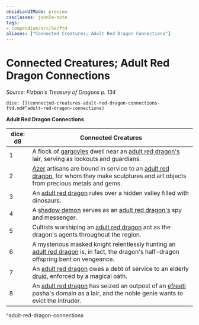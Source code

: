 ```yaml
---
obsidianUIMode: preview
cssclasses: json5e-note
tags:
- compendium/src/5e/ftd
aliases: ["Connected Creatures; Adult Red Dragon Connections"]
---
```

# Connected Creatures; Adult Red Dragon Connections
*Source: Fizban's Treasury of Dragons p. 134* 

`dice: [](connected-creatures-adult-red-dragon-connections-ftd.md#^adult-red-dragon-connections)`

**Adult Red Dragon Connections**

| dice: d8 | Connected Creatures |
|----------|---------------------|
| 1 | A flock of [gargoyles](/2-Mechanics/CLI/bestiary/elemental/gargoyle.md) dwell near an [adult red dragon's](/2-Mechanics/CLI/bestiary/dragon/adult-red-dragon.md) lair, serving as lookouts and guardians. |
| 2 | [Azer](/2-Mechanics/CLI/bestiary/elemental/azer.md) artisans are bound in service to an [adult red dragon](/2-Mechanics/CLI/bestiary/dragon/adult-red-dragon.md), for whom they make sculptures and art objects from precious metals and gems. |
| 3 | An [adult red dragon](/2-Mechanics/CLI/bestiary/dragon/adult-red-dragon.md) rules over a hidden valley filled with dinosaurs. |
| 4 | A [shadow demon](/2-Mechanics/CLI/bestiary/fiend/shadow-demon.md) serves as an [adult red dragon's](/2-Mechanics/CLI/bestiary/dragon/adult-red-dragon.md) spy and messenger. |
| 5 | Cultists worshiping an [adult red dragon](/2-Mechanics/CLI/bestiary/dragon/adult-red-dragon.md) act as the dragon's agents throughout the region. |
| 6 | A mysterious masked knight relentlessly hunting an [adult red dragon](/2-Mechanics/CLI/bestiary/dragon/adult-red-dragon.md) is, in fact, the dragon's half-dragon offspring bent on vengeance. |
| 7 | An [adult red dragon](/2-Mechanics/CLI/bestiary/dragon/adult-red-dragon.md) owes a debt of service to an elderly [druid](/2-Mechanics/CLI/bestiary/humanoid/druid.md), enforced by a magical oath. |
| 8 | An [adult red dragon](/2-Mechanics/CLI/bestiary/dragon/adult-red-dragon.md) has seized an outpost of an [efreeti](/2-Mechanics/CLI/bestiary/elemental/efreeti.md) pasha's domain as a lair, and the noble genie wants to evict the intruder. |
^adult-red-dragon-connections